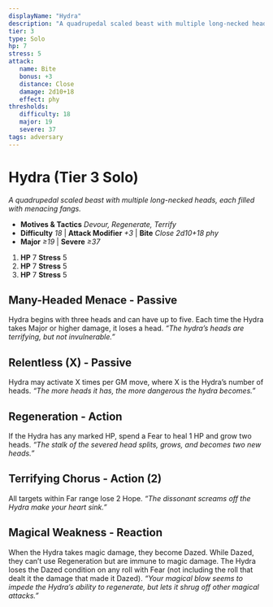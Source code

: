 ```yaml
---
displayName: "Hydra"
description: "A quadrupedal scaled beast with multiple long-necked heads, each filled with menacing fangs."
tier: 3
type: Solo
hp: 7
stress: 5
attack:
   name: Bite
   bonus: +3
   distance: Close
   damage: 2d10+18
   effect: phy
thresholds:
   difficulty: 18
   major: 19
   severe: 37
tags: adversary
---
```

# Hydra (Tier 3 Solo)
_A quadrupedal scaled beast with multiple long-necked heads, each filled with menacing fangs._

- **Motives & Tactics** _Devour, Regenerate, Terrify_
- **Difficulty** _18_ | **Attack Modifier** _+3_ | **Bite** _Close 2d10+18 phy_
- **Major** _≥19_ | **Severe** _≥37_

1. **HP** 7
   **Stress** 5
2. **HP** 7
   **Stress** 5
3. **HP** 7
   **Stress** 5

## Many-Headed Menace - Passive
Hydra begins with three heads and can have up to five. Each time the Hydra takes Major or higher damage, it loses a head. _“The hydra’s heads are terrifying, but not invulnerable.”_

## Relentless (X) - Passive
Hydra may activate X times per GM move, where X is the Hydra’s number of heads. _“The more heads it has, the more dangerous the hydra becomes.”_

## Regeneration - Action
If the Hydra has any marked HP, spend a Fear to heal 1 HP and grow two heads. _“The stalk of the severed head splits, grows, and becomes two new heads.”_

## Terrifying Chorus - Action (2)
All targets within Far range lose 2 Hope. _“The dissonant screams off the Hydra make your heart sink.”_

## Magical Weakness - Reaction
When the Hydra takes magic damage, they become Dazed. While Dazed, they can’t use Regeneration but are immune to magic damage. The Hydra loses the Dazed condition on any roll with Fear (not including the roll that dealt it the damage that made it Dazed). _“Your magical blow seems to impede the Hydra’s ability to regenerate, but lets it shrug off other magical attacks.”_
